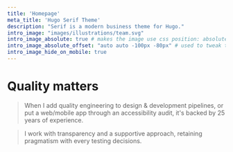 ```yaml
---
title: 'Homepage'
meta_title: 'Hugo Serif Theme'
description: "Serif is a modern business theme for Hugo."
intro_image: "images/illustrations/team.svg"
intro_image_absolute: true # makes the image use css position: absolute; so it looks "offset". It's a visual effect that might not always look good depending on the image you use.
intro_image_absolute_offset: "auto auto -100px -80px" # used to tweak the positioning of the absolute image if enabled above
intro_image_hide_on_mobile: true
---
```


# Quality matters

> When I add quality engineering to design & development pipelines, or put a web/mobile app through an accessibility audit, it's backed by 25 years of experience. 

> I work with transparency and a supportive approach, retaining pragmatism with every testing decisions.
